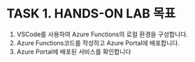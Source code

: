 # TASK 1.	HANDS-ON LAB 목표
1.	VSCode를 사용하여 Azure Functions의 로컬 환경을 구성합니다.
2.	Azure Functions코드를 작성하고 Azure Portal에 배포합니다.
3.	Azure Portal에 배포된 서비스를 확인합니다
